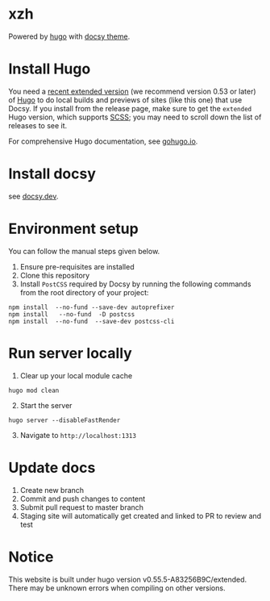 # xzh

Powered by [hugo](https://gohugo.io) with [docsy theme](https://github.com/google/docsy).

# Install Hugo

You need a [recent extended version](https://github.com/gohugoio/hugo/releases) (we recommend version 0.53 or later) of [Hugo](https://gohugo.io/) to do local builds and previews of sites (like this one) that use Docsy. If you install from the release page, make sure to get the `extended` Hugo version, which supports [SCSS](https://sass-lang.com/documentation/file.SCSS_FOR_SASS_USERS.html); you may need to scroll down the list of releases to see it.

For comprehensive Hugo documentation, see [gohugo.io](https://gohugo.io/).

# Install docsy

see [docsy.dev](https://www.docsy.dev/docs/updating/convert-site-to-module/).

# Environment setup
You can follow the manual steps given below.

1. Ensure pre-requisites are installed 
2. Clone this repository
3. Install `PostCSS` required by Docsy by running the following commands from the root directory of your project:

```
npm install  --no-fund --save-dev autoprefixer
npm install   --no-fund  -D postcss
npm install  --no-fund  --save-dev postcss-cli
```

# Run server locally
1. Clear up your local module cache

```
hugo mod clean
```

2. Start the server

```
hugo server --disableFastRender
```

3. Navigate to `http://localhost:1313`

# Update docs
1. Create new branch 
2. Commit and push changes to content 
3. Submit pull request to master branch 
4. Staging site will automatically get created and linked to PR to review and test

# Notice

This website is built under hugo version v0.55.5-A83256B9C/extended. There may be unknown errors when compiling on other versions.